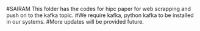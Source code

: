 #SAIRAM This folder has the codes for hipc paper for web scrapping and push on to the kafka topic.
#We require kafka, python kafka to be installed in our systems.
#More updates will be provided future. 
